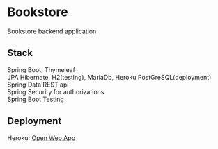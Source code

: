 # Bookstore
Bookstore backend application

## Stack
Spring Boot, Thymeleaf  
JPA Hibernate, H2(testing), MariaDb, Heroku PostGreSQL(deployment)  
Spring Data REST api  
Spring Security for authorizations  
Spring Boot Testing

## Deployment 
Heroku: [Open Web App](https://tan-bookstore-backend-app.herokuapp.com/)
